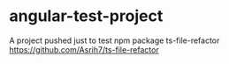 # angular-test-project
 A project pushed just to test npm package ts-file-refactor https://github.com/Asrih7/ts-file-refactor
